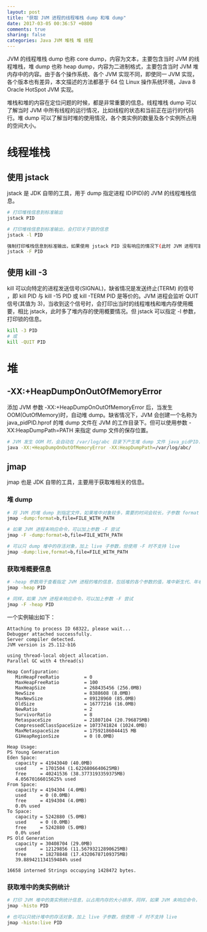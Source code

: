 ```yaml
---
layout: post
title: "获取 JVM 进程的线程堆栈 dump 和堆 dump"
date: 2017-03-05 00:36:57 +0800
comments: true
sharing: false
categories: Java JVM 堆栈 堆 线程
---
```


JVM 的线程堆栈 dump 也称 core dump，内容为文本，主要包含当时 JVM 的线程堆栈，堆 dump 也称 heap dump，内容为二进制格式，主要包含当时 JVM 堆内存中的内容。由于各个操作系统、各个 JVM 实现不同，即使同一 JVM 实现，各个版本也有差异，本文描述的方法都基于 64 位 Linux 操作系统环境，Java 8 Oracle HotSpot JVM 实现。

堆栈和堆的内容在定位问题的时候，都是非常重要的信息。线程堆栈 dump 可以了解当时 JVM 中所有线程的运行情况，比如线程的状态和当前正在运行的代码行。堆 dump 可以了解当时堆的使用情况，各个类实例的数量及各个实例所占用的空间大小。

# 线程堆栈

## 使用 jstack

jstack 是 JDK 自带的工具，用于 dump 指定进程 ID(PID)的 JVM 的线程堆栈信息。

```sh
# 打印堆栈信息到标准输出
jstack PID

# 打印堆栈信息到标准输出，会打印关于锁的信息
jstack -l PID

强制打印堆栈信息到标准输出，如果使用 jstack PID 没有响应的情况下(此时 JVM 进程可能挂起)，加 -F 参数
jstack -F PID
```

## 使用 kill -3

kill 可以向特定的进程发送信号(SIGNAL)，缺省情况是发送终止(TERM) 的信号 ，即 kill PID 与 kill -15 PID 或 kill -TERM PID 是等价的。JVM 进程会监听 QUIT 信号(其值为 3)，当收到这个信号时，会打印出当时的线程堆栈和堆内存使用概要，相比 jstack，此时多了堆内存的使用概要情况。但 jstack 可以指定 -l 参数，打印锁的信息。

```sh
kill -3 PID
# 或
kill -QUIT PID
```

# 堆

## -XX:+HeapDumpOnOutOfMemoryError

添加 JVM 参数 -XX:+HeapDumpOnOutOfMemoryError 后，当发生 OOM(OutOfMemory)时，自动堆 dump。缺省情况下，JVM 会创建一个名称为 java\_pidPID.hprof 的堆 dump 文件在 JVM 的工作目录下。但可以使用参数 -XX:HeapDumpPath=PATH 来指定 dump 文件的保存位置。

```sh
# JVM 发生 OOM 时，会自动在 /var/log/abc 目录下产生堆 dump 文件 java_pidPID.hprof
java -XX:+HeapDumpOnOutOfMemoryError -XX:HeapDumpPath=/var/log/abc/
```

## jmap

jmap 也是 JDK 自带的工具，主要用于获取堆相关的信息。

### 堆 dump

```sh
# 将 JVM 的堆 dump 到指定文件，如果堆中对象较多，需要的时间会较长，子参数 format 只支持 b，即二进制格式
jmap -dump:format=b,file=FILE_WITH_PATH

# 如果 JVM 进程未响应命令，可以加上参数 -F 尝试
jmap -F -dump:format=b,file=FILE_WITH_PATH

# 可以只 dump 堆中的存活对象，加上 live 子参数，但使用 -F 时不支持 live
jmap -dump:live,format=b,file=FILE_WITH_PATH
```

### 获取堆概要信息

```sh
# -heap 参数用于查看指定 JVM 进程的堆的信息，包括堆的各个参数的值，堆中新生代、年老代的内存大小、使用率等
jmap -heap PID

# 同样，如果 JVM 进程未响应命令，可以加上参数 -F 尝试
jmap -F -heap PID
```

一个实例输出如下：

```
Attaching to process ID 68322, please wait...
Debugger attached successfully.
Server compiler detected.
JVM version is 25.112-b16

using thread-local object allocation.
Parallel GC with 4 thread(s)

Heap Configuration:
   MinHeapFreeRatio         = 0
   MaxHeapFreeRatio         = 100
   MaxHeapSize              = 268435456 (256.0MB)
   NewSize                  = 8388608 (8.0MB)
   MaxNewSize               = 89128960 (85.0MB)
   OldSize                  = 16777216 (16.0MB)
   NewRatio                 = 2
   SurvivorRatio            = 8
   MetaspaceSize            = 21807104 (20.796875MB)
   CompressedClassSpaceSize = 1073741824 (1024.0MB)
   MaxMetaspaceSize         = 17592186044415 MB
   G1HeapRegionSize         = 0 (0.0MB)

Heap Usage:
PS Young Generation
Eden Space:
   capacity = 41943040 (40.0MB)
   used     = 1701504 (1.6226806640625MB)
   free     = 40241536 (38.3773193359375MB)
   4.05670166015625% used
From Space:
   capacity = 4194304 (4.0MB)
   used     = 0 (0.0MB)
   free     = 4194304 (4.0MB)
   0.0% used
To Space:
   capacity = 5242880 (5.0MB)
   used     = 0 (0.0MB)
   free     = 5242880 (5.0MB)
   0.0% used
PS Old Generation
   capacity = 30408704 (29.0MB)
   used     = 12129856 (11.56793212890625MB)
   free     = 18278848 (17.43206787109375MB)
   39.889421134159484% used

16658 interned Strings occupying 1428472 bytes.
```

### 获取堆中的类实例统计

```sh
# 打印 JVM 堆中的类实例统计信息，以占用内存的大小排序，同样，如果 JVM 未响应命令，也可以使用 -F 参数
jmap -histo PID

# 也可以只统计堆中的存活对象，加上 live 子参数，但使用 -F 时不支持 live
jmap -histo:live PID
```
